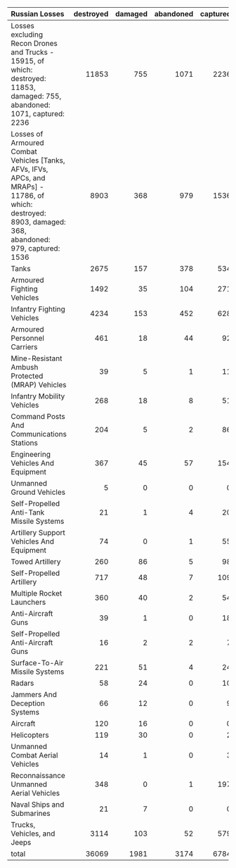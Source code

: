 | Russian Losses                                                                                                                                           |   destroyed |   damaged |   abandoned |   captured |   total |
|:---------------------------------------------------------------------------------------------------------------------------------------------------------|------------:|----------:|------------:|-----------:|--------:|
| Losses excluding Recon Drones and Trucks - 15915, of which: destroyed: 11853, damaged: 755, abandoned: 1071, captured: 2236                              |       11853 |       755 |        1071 |       2236 |   15915 |
| Losses of Armoured Combat Vehicles [Tanks, AFVs, IFVs, APCs, and MRAPs] - 11786, of which: destroyed: 8903, damaged: 368, abandoned: 979, captured: 1536 |        8903 |       368 |         979 |       1536 |   11786 |
| Tanks                                                                                                                                                    |        2675 |       157 |         378 |        534 |    3744 |
| Armoured Fighting Vehicles                                                                                                                               |        1492 |        35 |         104 |        271 |    1902 |
| Infantry Fighting Vehicles                                                                                                                               |        4234 |       153 |         452 |        628 |    5467 |
| Armoured Personnel Carriers                                                                                                                              |         461 |        18 |          44 |         92 |     615 |
| Mine-Resistant Ambush Protected  (MRAP) Vehicles                                                                                                         |          39 |         5 |           1 |         11 |      56 |
| Infantry Mobility Vehicles                                                                                                                               |         268 |        18 |           8 |         51 |     345 |
| Command Posts And Communications Stations                                                                                                                |         204 |         5 |           2 |         86 |     297 |
| Engineering Vehicles And Equipment                                                                                                                       |         367 |        45 |          57 |        154 |     623 |
| Unmanned Ground Vehicles                                                                                                                                 |           5 |         0 |           0 |          0 |       5 |
| Self-Propelled Anti-Tank Missile Systems                                                                                                                 |          21 |         1 |           4 |         20 |      46 |
| Artillery Support Vehicles And Equipment                                                                                                                 |          74 |         0 |           1 |         55 |     130 |
| Towed Artillery                                                                                                                                          |         260 |        86 |           5 |         98 |     449 |
| Self-Propelled Artillery                                                                                                                                 |         717 |        48 |           7 |        109 |     881 |
| Multiple Rocket Launchers                                                                                                                                |         360 |        40 |           2 |         54 |     456 |
| Anti-Aircraft Guns                                                                                                                                       |          39 |         1 |           0 |         18 |      58 |
| Self-Propelled Anti-Aircraft Guns                                                                                                                        |          16 |         2 |           2 |          7 |      27 |
| Surface-To-Air Missile Systems                                                                                                                           |         221 |        51 |           4 |         24 |     300 |
| Radars                                                                                                                                                   |          58 |        24 |           0 |         10 |      92 |
| Jammers And Deception Systems                                                                                                                            |          66 |        12 |           0 |          9 |      87 |
| Aircraft                                                                                                                                                 |         120 |        16 |           0 |          0 |     136 |
| Helicopters                                                                                                                                              |         119 |        30 |           0 |          2 |     151 |
| Unmanned Combat Aerial Vehicles                                                                                                                          |          14 |         1 |           0 |          3 |      18 |
| Reconnaissance Unmanned Aerial Vehicles                                                                                                                  |         348 |         0 |           1 |        197 |     546 |
| Naval Ships and Submarines                                                                                                                               |          21 |         7 |           0 |          0 |      28 |
| Trucks, Vehicles, and Jeeps                                                                                                                              |        3114 |       103 |          52 |        579 |    3848 |
| total                                                                                                                                                    |       36069 |      1981 |        3174 |       6784 |   48008 |